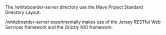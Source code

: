 The /whiteboarder-server directory use the Mave Project Standard Directory Layout.

/whiteboarder-server experimentally makes use of the Jersey RESTful Web Services framework and the Grizzly NIO framework.
